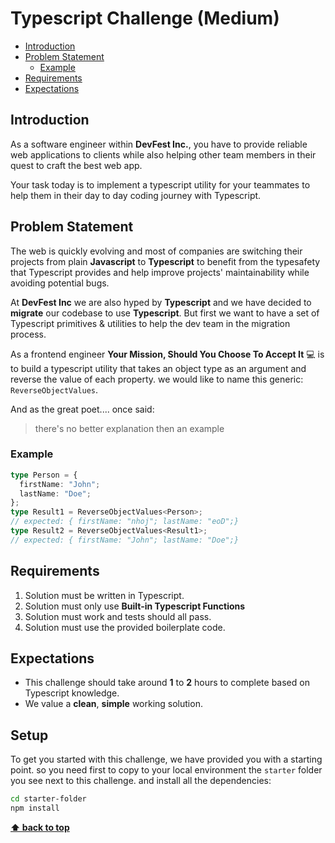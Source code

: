 # Typescript Challenge (Medium) <!-- omit in toc -->

- [Introduction](#introduction)
- [Problem Statement](#problem-statement)
  - [Example](#example)
- [Requirements](#requirements)
- [Expectations](#expectations)

## Introduction

As a software engineer within **DevFest Inc.**, you have to provide reliable web applications to clients while also helping other team members in their quest to craft the best web app.

Your task today is to implement a typescript utility for your teammates to help them in their day to day coding journey with Typescript.

## Problem Statement

The web is quickly evolving and most of companies are switching their projects from plain **Javascript** to **Typescript** to benefit from the typesafety that Typescript provides and help improve projects' maintainability while avoiding potential bugs.

At **DevFest Inc** we are also hyped by **Typescript** and we have decided to **migrate** our codebase to use **Typescript**.
But first we want to have a set of Typescript primitives & utilities to help the dev team in the migration process.

As a frontend engineer **Your Mission, Should You Choose To Accept It** 💻 is to build a typescript utility that takes an object type as an argument and reverse the value of each property. we would like to name this generic: `ReverseObjectValues`.

And as the great poet.... once said:

> there's no better explanation then an example

### Example

```typescript
type Person = {
  firstName: "John";
  lastName: "Doe";
};
type Result1 = ReverseObjectValues<Person>;
// expected: { firstName: "nhoj"; lastName: "eoD";}
type Result2 = ReverseObjectValues<Result1>;
// expected: { firstName: "John"; lastName: "Doe";}
```

## Requirements

1. Solution must be written in Typescript.
2. Solution must only use **Built-in Typescript Functions**
3. Solution must work and tests should all pass.
4. Solution must use the provided boilerplate code.

## Expectations

- This challenge should take around **1** to **2** hours to complete based on Typescript knowledge.
- We value a **clean**, **simple** working solution.

## Setup

To get you started with this challenge, we have provided you with a starting point. so you need first to copy to your local environment the `starter` folder you see next to this challenge. and install all the dependencies:

```bash
cd starter-folder
npm install
```

**[⬆ back to top](#introduction)**
